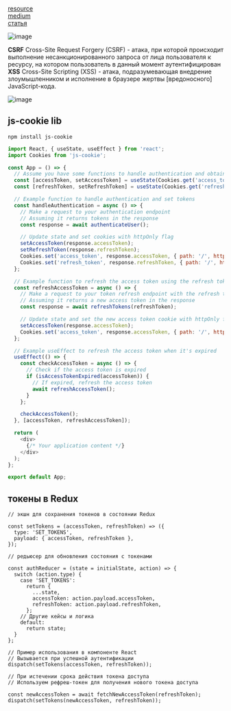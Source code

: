 [resource](https://gist.github.com/zmts/802dc9c3510d79fd40f9dc38a12bccfc)  
[medium](https://medium.com/nuances-of-programming/%D0%BF%D0%BE%D0%BB%D0%BD%D0%BE%D0%B5-%D1%80%D1%83%D0%BA%D0%BE%D0%B2%D0%BE%D0%B4%D1%81%D1%82%D0%B2%D0%BE-%D0%BF%D0%BE-%D1%83%D0%BF%D1%80%D0%B0%D0%B2%D0%BB%D0%B5%D0%BD%D0%B8%D1%8E-jwt-%D0%B2%D0%BE-%D1%84%D1%80%D0%BE%D0%BD%D1%82%D0%B5%D0%BD%D0%B4-%D0%BA%D0%BB%D0%B8%D0%B5%D0%BD%D1%82%D0%B0%D1%85-graphql-b9b5103062a3)  
[статья](https://habr.com/ru/articles/710552/)

![image](https://github.com/Highflyingexpress/frontend-tricks/assets/107925514/46e99a71-e504-4c0b-911a-7b5780c9c71f)  

**CSRF**  Cross-Site Request Forgery (CSRF) - атака, при которой происходит выполнение несанкционированного запроса от лица пользователя к ресурсу, на котором пользователь в данный момент аутентифицирован  
**XSS** Cross-Site Scripting (XSS) - атака, подразумевающая внедрение злоумышленником и исполнение в браузере жертвы [вредоносного] JavaScript-кода.   

  ![image](https://github.com/Highflyingexpress/frontend-tricks/assets/107925514/02adb7b3-5005-4dce-8bfc-69b379acc6ca)
  
## js-cookie  lib

`npm install js-cookie`

```javascript
import React, { useState, useEffect } from 'react';
import Cookies from 'js-cookie';

const App = () => {
  // Assume you have some functions to handle authentication and obtain tokens
  const [accessToken, setAccessToken] = useState(Cookies.get('access_token') || '');
  const [refreshToken, setRefreshToken] = useState(Cookies.get('refresh_token') || '');

  // Example function to handle authentication and set tokens
  const handleAuthentication = async () => {
    // Make a request to your authentication endpoint
    // Assuming it returns tokens in the response
    const response = await authenticateUser();

    // Update state and set cookies with httpOnly flag
    setAccessToken(response.accessToken);
    setRefreshToken(response.refreshToken);
    Cookies.set('access_token', response.accessToken, { path: '/', httpOnly: true });
    Cookies.set('refresh_token', response.refreshToken, { path: '/', httpOnly: true });
  };

  // Example function to refresh the access token using the refresh token
  const refreshAccessToken = async () => {
    // Make a request to your token refresh endpoint with the refresh token
    // Assuming it returns a new access token in the response
    const response = await refreshTokens(refreshToken);

    // Update state and set the new access token cookie with httpOnly flag
    setAccessToken(response.accessToken);
    Cookies.set('access_token', response.accessToken, { path: '/', httpOnly: true });
  };

  // Example useEffect to refresh the access token when it's expired
  useEffect(() => {
    const checkAccessToken = async () => {
      // Check if the access token is expired
      if (isAccessTokenExpired(accessToken)) {
        // If expired, refresh the access token
        await refreshAccessToken();
      }
    };

    checkAccessToken();
  }, [accessToken, refreshAccessToken]);

  return (
    <div>
      {/* Your application content */}
    </div>
  );
};

export default App;
```
  

## токены в Redux  

```
// экшн для сохранения токенов в состоянии Redux

const setTokens = (accessToken, refreshToken) => ({
  type: 'SET_TOKENS',
  payload: { accessToken, refreshToken },
});

// редьюсер для обновления состояния с токенами

const authReducer = (state = initialState, action) => {
  switch (action.type) {
    case 'SET_TOKENS':
      return {
        ...state,
        accessToken: action.payload.accessToken,
        refreshToken: action.payload.refreshToken,
      };
    // Другие кейсы и логика
    default:
      return state;
  }
};

// Пример использования в компоненте React
// Вызывается при успешной аутентификации
dispatch(setTokens(accessToken, refreshToken));

// При истечении срока действия токена доступа
// Используем рефреш-токен для получения нового токена доступа

const newAccessToken = await fetchNewAccessToken(refreshToken);
dispatch(setTokens(newAccessToken, refreshToken));
```


